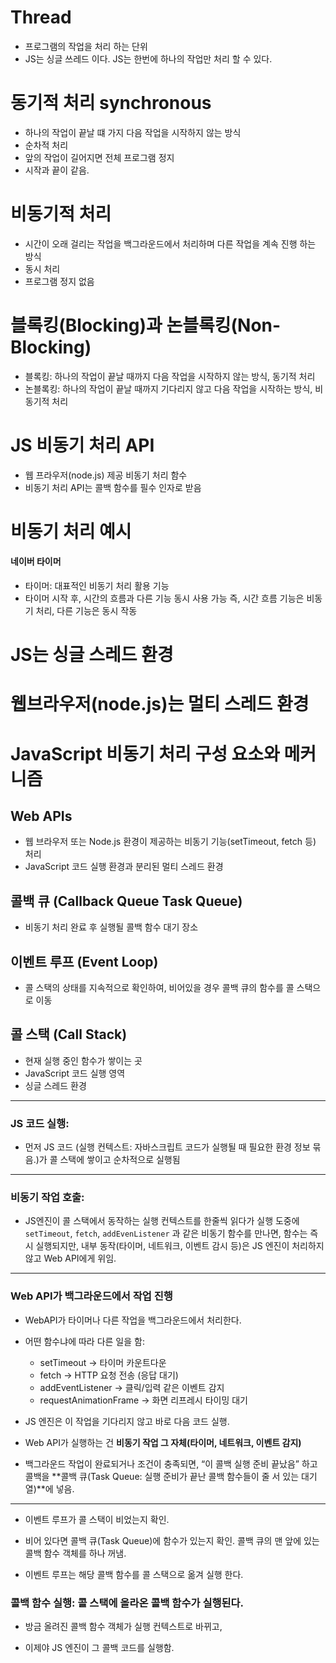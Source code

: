 # Thread

- 프로그램의 작업을 처리 하는 단위
- JS는 싱글 쓰레드 이다. JS는 한번에 하나의 작업만 처리 할 수 있다.

# 동기적 처리 synchronous

- 하나의 작업이 끝날 떄 가지 다음 작업을 시작하지 않는 방식
- 순차적 처리
- 앞의 작업이 길어지면 전체 프로그램 정지
- 시작과 끝이 같음.

# 비동기적 처리

- 시간이 오래 걸리는 작업을 백그라운드에서 처리하며 다른 작업을 계속 진행 하는 방식
- 동시 처리
- 프로그램 정지 없음

# 블록킹(Blocking)과 논블록킹(Non-Blocking)

- 블록킹: 하나의 작업이 끝날 때까지 다음 작업을 시작하지 않는 방식, 동기적 처리
- 논블록킹: 하나의 작업이 끝날 때까지 기다리지 않고 다음 작업을 시작하는 방식, 비동기적 처리

# JS 비동기 처리 API

- 웹 프라우저(node.js) 제공 비동기 처리 함수
- 비동기 처리 API는 콜백 함수를 필수 인자로 받음

# 비동기 처리 예시

#### 네이버 타이머

- 타이머: 대표적인 비동기 처리 활용 기능
- 타이머 시작 후, 시간의 흐름과 다른 기능 동시 사용 가능
  즉, 시간 흐름 기능은 비동기 처리, 다른 기능은 동시 작동

# JS는 싱글 스레드 환경

# 웹브라우저(node.js)는 멀티 스레드 환경

# JavaScript 비동기 처리 구성 요소와 메커니즘

## Web APIs

- 웹 브라우저 또는 Node.js 환경이 제공하는 비동기 기능(setTimeout, fetch 등) 처리
- JavaScript 코드 실행 환경과 분리된 멀티 스레드 환경

## 콜백 큐 (Callback Queue Task Queue)

- 비동기 처리 완료 후 실행될 콜백 함수 대기 장소

## 이벤트 루프 (Event Loop)

- 콜 스택의 상태를 지속적으로 확인하여, 비어있을 경우 콜백 큐의 함수를 콜 스택으로 이동

## 콜 스택 (Call Stack)

- 현재 실행 중인 함수가 쌓이는 곳
- JavaScript 코드 실행 영역
- 싱글 스레드 환경

---

### **JS 코드 실행**:

- 먼저 JS 코드 (실행 컨텍스트: 자바스크립트 코드가 실행될 때 필요한 환경 정보 묶음.)가 콜 스택에 쌓이고 순차적으로 실행됨

---

### **비동기 작업 호출**:

- JS엔진이 콜 스택에서 동작하는 실행 컨텍스트를 한줄씩 읽다가 실행 도중에 `setTimeout`, `fetch`, `addEvenListener` 과 같은 비동기 함수를 만나면, 함수는 즉시 실행되지만, 내부 동작(타이머, 네트워크, 이벤트 감시 등)은 JS 엔진이 처리하지 않고 Web API에게 위임.

---

### **Web API가 백그라운드에서 작업 진행**

- WebAPI가 타이머나 다른 작업을 백그라운드에서 처리한다.
- 어떤 함수냐에 따라 다른 일을 함:

  - setTimeout → 타이머 카운트다운
  - fetch → HTTP 요청 전송 (응답 대기)
  - addEventListener → 클릭/입력 같은 이벤트 감지
  - requestAnimationFrame → 화면 리프레시 타이밍 대기

- JS 엔진은 이 작업을 기다리지 않고 바로 다음 코드 실행.
- Web API가 실행하는 건 **비동기 작업 그 자체(타이머, 네트워크, 이벤트 감지)**
- 백그라운드 작업이 완료되거나 조건이 충족되면, “이 콜백 실행 준비 끝났음” 하고 콜백을 **콜백 큐(Task Queue: 실행 준비가 끝난 콜백 함수들이 줄 서 있는 대기열)**에 넣음.

---

- 이벤트 루프가 콜 스택이 비었는지 확인.

- 비어 있다면 콜백 큐(Task Queue)에 함수가 있는지 확인. 콜백 큐의 맨 앞에 있는 콜백 함수 객체를 하나 꺼냄.

- 이벤트 루프는 해당 콜백 함수를 콜 스택으로 옮겨 실행 한다.

### **콜백 함수 실행**: 콜 스택에 올라온 콜백 함수가 실행된다.

- 방금 올려진 콜백 함수 객체가 실행 컨텍스트로 바뀌고,

- 이제야 JS 엔진이 그 콜백 코드를 실행함.
